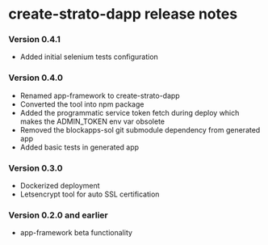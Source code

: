 # create-strato-dapp release notes

### Version 0.4.1

- Added initial selenium tests configuration

### Version 0.4.0

- Renamed app-framework to create-strato-dapp
- Converted the tool into npm package
- Added the programmatic service token fetch during deploy which makes the ADMIN_TOKEN env var obsolete
- Removed the blockapps-sol git submodule dependency from generated app
- Added basic tests in generated app

### Version 0.3.0

- Dockerized deployment
- Letsencrypt tool for auto SSL certification

### Version 0.2.0 and earlier

- app-framework beta functionality
